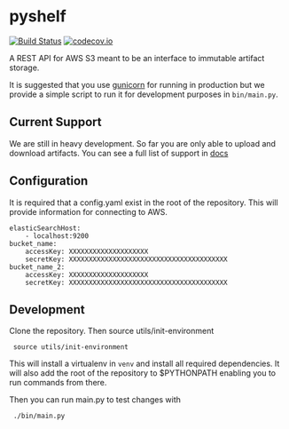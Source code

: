 pyshelf
=======

[![Build Status](https://travis-ci.org/kyle-long/pyshelf.svg?branch=master)](https://travis-ci.org/kyle-long/pyshelf)
[![codecov.io](https://codecov.io/github/kyle-long/pyshelf/coverage.svg?branch=master)](https://codecov.io/github/kyle-long/pyshelf?branch=master)

A REST API for AWS S3 meant to be an interface to immutable artifact storage.

It is suggested that you use [gunicorn](http://gunicorn.org/) for running in production but we provide a simple script to run it
for development purposes in `bin/main.py`.

Current Support
---------------

We are still in heavy development. So far you are only able to upload and download artifacts.  You can see a full list of support
in [docs](docs/README.md)

Configuration
-------------

It is required that a config.yaml exist in the root of the repository.  This will provide information for connecting to AWS.

    elasticSearchHost:
        - localhost:9200
    bucket_name:
        accessKey: XXXXXXXXXXXXXXXXXXXX
        secretKey: XXXXXXXXXXXXXXXXXXXXXXXXXXXXXXXXXXXXXXXX
    bucket_name_2:
        accessKey: XXXXXXXXXXXXXXXXXXXX
        secretKey: XXXXXXXXXXXXXXXXXXXXXXXXXXXXXXXXXXXXXXXX

Development
-----------

Clone the repository.  Then source utils/init-environment

     source utils/init-environment

This will install a virtualenv in `venv` and install all required dependencies.  It will also add the root of the repository to $PYTHONPATH
enabling you to run commands from there.

Then you can run main.py to test changes with

     ./bin/main.py

